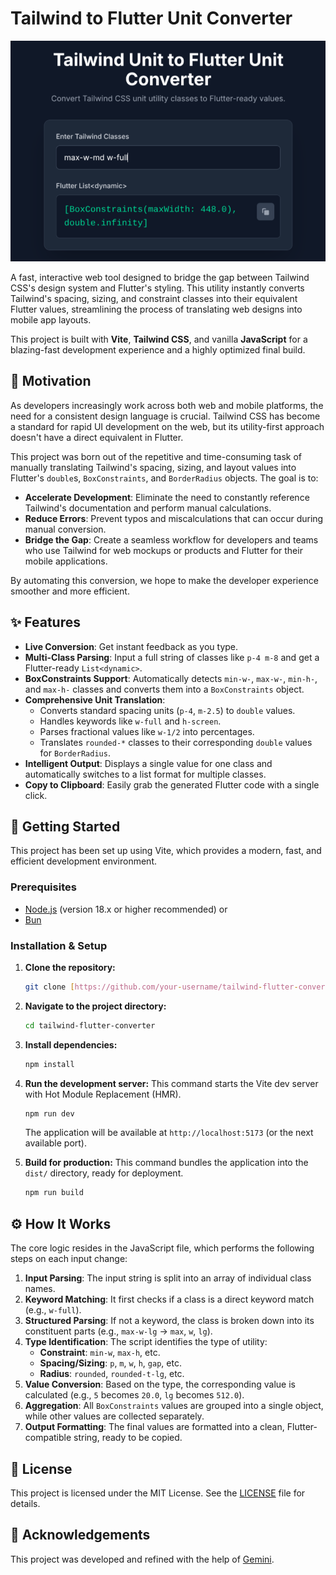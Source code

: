 # Tailwind to Flutter Unit Converter

![A screenshot of the Tailwind to Flutter Converter in action, showing the input 'max-w-xl p-4' and the output '[BoxConstraints(maxWidth: 576.0), 16.0]'.](art/art1.png)

A fast, interactive web tool designed to bridge the gap between Tailwind CSS's design system and Flutter's styling. This utility instantly converts Tailwind's spacing, sizing, and constraint classes into their equivalent Flutter values, streamlining the process of translating web designs into mobile app layouts.

This project is built with **Vite**, **Tailwind CSS**, and vanilla **JavaScript** for a blazing-fast development experience and a highly optimized final build.

## 🤔 Motivation

As developers increasingly work across both web and mobile platforms, the need for a consistent design language is crucial. Tailwind CSS has become a standard for rapid UI development on the web, but its utility-first approach doesn't have a direct equivalent in Flutter.

This project was born out of the repetitive and time-consuming task of manually translating Tailwind's spacing, sizing, and layout values into Flutter's `double`s, `BoxConstraints`, and `BorderRadius` objects. The goal is to:

-   **Accelerate Development**: Eliminate the need to constantly reference Tailwind's documentation and perform manual calculations.
-   **Reduce Errors**: Prevent typos and miscalculations that can occur during manual conversion.
-   **Bridge the Gap**: Create a seamless workflow for developers and teams who use Tailwind for web mockups or products and Flutter for their mobile applications.

By automating this conversion, we hope to make the developer experience smoother and more efficient.

## ✨ Features

- **Live Conversion**: Get instant feedback as you type.
- **Multi-Class Parsing**: Input a full string of classes like `p-4 m-8` and get a Flutter-ready `List<dynamic>`.
- **BoxConstraints Support**: Automatically detects `min-w-`, `max-w-`, `min-h-`, and `max-h-` classes and converts them into a `BoxConstraints` object.
- **Comprehensive Unit Translation**:
    - Converts standard spacing units (`p-4`, `m-2.5`) to `double` values.
    - Handles keywords like `w-full` and `h-screen`.
    - Parses fractional values like `w-1/2` into percentages.
    - Translates `rounded-*` classes to their corresponding `double` values for `BorderRadius`.
- **Intelligent Output**: Displays a single value for one class and automatically switches to a list format for multiple classes.
- **Copy to Clipboard**: Easily grab the generated Flutter code with a single click.

## 🚀 Getting Started

This project has been set up using Vite, which provides a modern, fast, and efficient development environment.

### Prerequisites

- [Node.js](https://nodejs.org/) (version 18.x or higher recommended) or
- [Bun](https://bun.sh)

### Installation & Setup

1.  **Clone the repository:**
    ```bash
    git clone [https://github.com/your-username/tailwind-flutter-converter.git](https://github.com/your-username/tailwind-flutter-converter.git)
    ```

2.  **Navigate to the project directory:**
    ```bash
    cd tailwind-flutter-converter
    ```

3.  **Install dependencies:**
    ```bash
    npm install
    ```

4.  **Run the development server:**
    This command starts the Vite dev server with Hot Module Replacement (HMR).
    ```bash
    npm run dev
    ```
    The application will be available at `http://localhost:5173` (or the next available port).

5.  **Build for production:**
    This command bundles the application into the `dist/` directory, ready for deployment.
    ```bash
    npm run build
    ```

## ⚙️ How It Works

The core logic resides in the JavaScript file, which performs the following steps on each input change:

1.  **Input Parsing**: The input string is split into an array of individual class names.
2.  **Keyword Matching**: It first checks if a class is a direct keyword match (e.g., `w-full`).
3.  **Structured Parsing**: If not a keyword, the class is broken down into its constituent parts (e.g., `max-w-lg` -> `max`, `w`, `lg`).
4.  **Type Identification**: The script identifies the type of utility:
    - **Constraint**: `min-w`, `max-h`, etc.
    - **Spacing/Sizing**: `p`, `m`, `w`, `h`, `gap`, etc.
    - **Radius**: `rounded`, `rounded-t-lg`, etc.
5.  **Value Conversion**: Based on the type, the corresponding value is calculated (e.g., `5` becomes `20.0`, `lg` becomes `512.0`).
6.  **Aggregation**: All `BoxConstraints` values are grouped into a single object, while other values are collected separately.
7.  **Output Formatting**: The final values are formatted into a clean, Flutter-compatible string, ready to be copied.

## 📄 License

This project is licensed under the MIT License. See the [LICENSE](LICENSE) file for details.

## 🙏 Acknowledgements

This project was developed and refined with the help of [Gemini](https://gemini.google.com).
